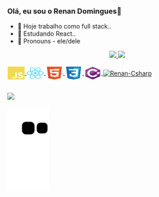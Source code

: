 
### Olá, eu sou o Renan Domingues👋


- 🔭 Hoje trabalho como full stack..
- 🌱 Estudando React..
- 👯 Pronouns - ele/dele

<div align="center">
  <a href="https://github.com/domingues88">
  <img height="180em" src="https://github-readme-stats.vercel.app/api?username=domingues88&show_icons=true&theme=github_dark&include_all_commits=true&count_private=true"/>
  <img height="180em" src="https://github-readme-stats.vercel.app/api/top-langs/?username=domingues88&layout=compact&langs_count=7&theme=github_dark"/>
</div>

<div style="display: inline_block"><br>
  <img align="center" alt="Renan-Js" height="30" width="40" src="https://raw.githubusercontent.com/devicons/devicon/master/icons/javascript/javascript-plain.svg">  
  <img align="center" alt="Renan-React" height="30" width="40" src="https://raw.githubusercontent.com/devicons/devicon/master/icons/react/react-original.svg">
  <img align="center" alt="Renan-HTML" height="30" width="40" src="https://raw.githubusercontent.com/devicons/devicon/master/icons/html5/html5-original.svg">
  <img align="center" alt="Renan-CSS" height="30" width="40" src="https://raw.githubusercontent.com/devicons/devicon/master/icons/css3/css3-original.svg">  
  <img align="center" alt="Renan-Csharp" height="30" width="40" src="https://raw.githubusercontent.com/devicons/devicon/master/icons/csharp/csharp-original.svg">
  <img align="center" alt="Renan-Csharp" height="30" width="40" src="https://cdn.jsdelivr.net/gh/devicons/devicon/icons/bootstrap/bootstrap-original.svg"> 
</div>

 ##

<div> 
  
  <a href="https://www.linkedin.com/in/renan-domingues-de-araújo-434943204/" target="_blank"><img src="https://img.shields.io/badge/-LinkedIn-%230077B5?style=for-the-badge&logo=linkedin&logoColor=white" target="_blank"></a> 
 
 ![Snake animation](https://github.com/domingues88/domingues88/blob/output/github-contribution-grid-snake.svg)
 
</div>

